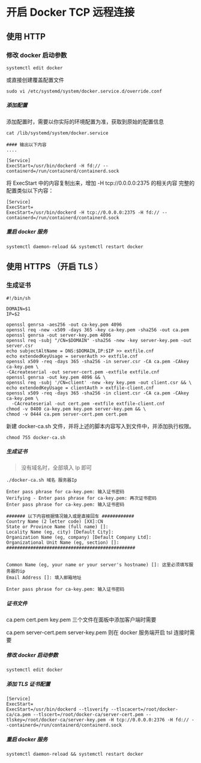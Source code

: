 # 开启 Docker TCP 远程连接

## 使用 HTTP

### 修改 docker 启动参数

```
systemctl edit docker
```

或直接创建覆盖配置文件 

```
sudo vi /etc/systemd/system/docker.service.d/override.conf
```

##### 添加配置

添加配置时，需要以你实际的环境配置为准，获取到原始的配置信息

```
cat /lib/systemd/system/docker.service

#### 输出以下内容
....

[Service]
ExecStart=/usr/bin/dockerd -H fd:// --containerd=/run/containerd/containerd.sock

```

将 ExecStart 中的内容复制出来，增加 -H tcp://0.0.0.0:2375 的相关内容
完整的配置类似以下内容：


```
[Service]
ExecStart=
ExecStart=/usr/bin/dockerd -H tcp://0.0.0.0:2375 -H fd:// --containerd=/run/containerd/containerd.sock
```

##### 重启 docker 服务

```
systemctl daemon-reload && systemctl restart docker
```

## 使用 HTTPS （开启 TLS ）

### 生成证书

```shell
#!/bin/sh

DOMAIN=$1
IP=$2

openssl genrsa -aes256 -out ca-key.pem 4096
openssl req -new -x509 -days 365 -key ca-key.pem -sha256 -out ca.pem
openssl genrsa -out server-key.pem 4096
openssl req -subj "/CN=$DOMAIN" -sha256 -new -key server-key.pem -out server.csr
echo subjectAltName = DNS:$DOMAIN,IP:$IP >> extfile.cnf
echo extendedKeyUsage = serverAuth >> extfile.cnf
openssl x509 -req -days 365 -sha256 -in server.csr -CA ca.pem -CAkey ca-key.pem \
-CAcreateserial -out server-cert.pem -extfile extfile.cnf
openssl genrsa -out key.pem 4096 && \
openssl req -subj '/CN=client' -new -key key.pem -out client.csr && \
echo extendedKeyUsage = clientAuth > extfile-client.cnf
openssl x509 -req -days 365 -sha256 -in client.csr -CA ca.pem -CAkey ca-key.pem \
  -CAcreateserial -out cert.pem -extfile extfile-client.cnf
chmod -v 0400 ca-key.pem key.pem server-key.pem && \
chmod -v 0444 ca.pem server-cert.pem cert.pem
``` 

新建 docker-ca.sh 文件，并将上述的脚本内容写入到文件中，并添加执行权限。

```
chmod 755 docker-ca.sh
```

##### 生成证书

> 没有域名时，全部填入 Ip 即可

```
./docker-ca.sh 域名 服务器Ip
```

```
Enter pass phrase for ca-key.pem: 输入证书密码
Verifying - Enter pass phrase for ca-key.pem: 再次证书密码
Enter pass phrase for ca-key.pem: 输入证书密码

####### 以下内容根据情况输入或是直接回车 ############
Country Name (2 letter code) [XX]:CN
State or Province Name (full name) []: 
Locality Name (eg, city) [Default City]:
Organization Name (eg, company) [Default Company Ltd]:
Organizational Unit Name (eg, section) []:
################################################


Common Name (eg, your name or your server's hostname) []: 这里必须填写服务器的ip
Email Address []: 填入邮箱地址

Enter pass phrase for ca-key.pem: 输入证书密码
```

##### 证书文件

ca.pem cert.pem key.pem 三个文件在面板中添加客户端时需要

ca.pem server-cert.pem server-key.pem 则在 docker 服务端开启 tsl 连接时需要

##### 修改 docker 启动参数

```
systemctl edit docker
```

##### 添加 TLS 证书配置

```
[Service]
ExecStart=
ExecStart=/usr/bin/dockerd --tlsverify --tlscacert=/root/docker-ca/ca.pem --tlscert=/root/docker-ca/server-cert.pem --tlskey=/root/docker-ca/server-key.pem -H tcp://0.0.0.0:2376 -H fd:// --containerd=/run/containerd/containerd.sock
```

##### 重启 docker 服务

```
systemctl daemon-reload && systemctl restart docker
```